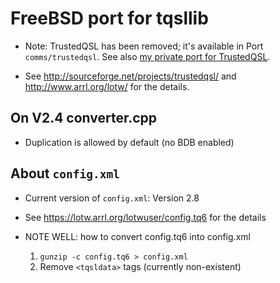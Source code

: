 # FreeBSD port for tqsllib

* Note: TrustedQSL has been removed; it's available in Port `comms/trustedqsl`. See also [my private port for TrustedQSL](https://github.com/jj1bdx/trustedqsl-private-port).

* See <http://sourceforge.net/projects/trustedqsl/> and <http://www.arrl.org/lotw/> for the details.

## On V2.4 converter.cpp

* Duplication is allowed by default (no BDB enabled)

## About `config.xml`

* Current version of `config.xml`: Version 2.8
* See <https://lotw.arrl.org/lotwuser/config.tq6> for the details

* NOTE WELL: how to convert config.tq6 into config.xml
    1. `gunzip -c config.tq6 > config.xml`
    2. Remove `<tqsldata>` tags (currently non-existent)


